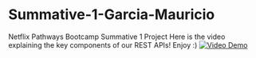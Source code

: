 # Summative-1-Garcia-Mauricio
Netflix Pathways Bootcamp Summative 1 Project
Here is the video explaining the key components of our REST APIs!
Enjoy :)
[![Video Demo]([https://img.youtube.com/vi/mmd99qr4mMM/0.jpg)](https://youtu.be/mmd99qr4mMM](https://youtu.be/j-SBI6vLaOs)https://youtu.be/j-SBI6vLaOs)


